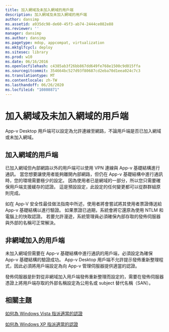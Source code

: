 ```yaml
---
title: 加入網域及未加入網域的用戶端
description: 加入網域及未加入網域的用戶端
author: dansimp
ms.assetid: a935dc98-de60-45f3-ab74-2444ce082e88
ms.reviewer: ''
manager: dansimp
ms.author: dansimp
ms.pagetype: mdop, appcompat, virtualization
ms.mktglfcycl: deploy
ms.sitesec: library
ms.prod: w10
ms.date: 06/16/2016
ms.openlocfilehash: c4385ab3f26bb867dd649fe768e1500c9d015ffa
ms.sourcegitcommit: 354664bc527d93f80687cd2eba70d1eea024c7c3
ms.translationtype: MT
ms.contentlocale: zh-TW
ms.lasthandoff: 06/26/2020
ms.locfileid: "10808871"
---
```

# 加入網域及未加入網域的用戶端


App-v Desktop 用戶端可以設定為允許連線至網路，不論用戶端是否已加入網域或未加入網域。

## 加入網域的用戶端


已加入網域但內部網路以外的用戶端可以使用 VPN 連線與 App-v 基礎結構進行通訊。 當您想要讓使用者能夠離開內部網路，但仍在 App-v 基礎結構中進行通訊時，您的環境需要極少的設定。 因為使用者已是網域的一部分，所以您只需要確保用戶端支援緩存的認證。 這是預設設定，此設定的任何變更都可以從群群組原則完成。

如在 App-V 安全性最佳做法指南中所述，使用者將會嘗試將其使用者票證傳送給 App-v 基礎結構以進行驗證。 如果票證已過期，系統會將它還原為使用 NTLM 和電腦上的快取認證。 若要允許漫遊，系統管理員必須確保內部存取的發佈伺服器與外部的名稱可正常解決。

## 非網域加入的用戶端


未加入網域但需要在 App-v 基礎結構中進行通訊的用戶端，必須設定為確保 App-v 基礎結構的驗證成功。 App-v Desktop 用戶端不允許提示發佈重新整理程式，因此必須將用戶端設定為向 App-v 管理伺服器提供適當的認證。

發佈伺服器是針對從非網域加入用戶端發佈重新整理而設定的，需要在發佈伺服器憑證上將用戶端存取的外部名稱設定為公用名或 subject 替代名稱（SAN）。

## 相關主題


[如何為 Windows Vista 指派適當的認證](how-to-assign--the-proper-credentials-for-windows-vista.md)

[如何為 Windows XP 指派適當的認證](how-to-assign--the-proper-credentials-for-windows-xp.md)

 

 





